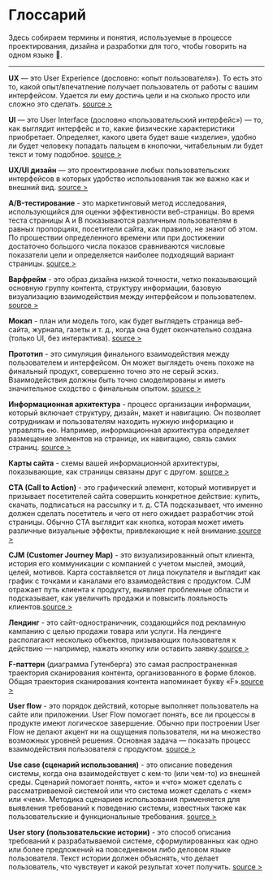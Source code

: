 # Глоссарий #


Здесь собираем термины и понятия, используемые в процессе проектирования, дизайна и разработки для того, чтобы говорить на одном языке :slightly_smiling_face:.
***

**UX** — это User Experience (дословно: «опыт пользователя»). То есть это то, какой опыт/впечатление получает пользователь от работы с вашим интерфейсом. Удается ли ему достичь цели и на сколько просто или сложно это сделать. [source >](https://habr.com/ru/post/321312/)

**UI** — это User Interface (дословно «пользовательский интерфейс») — то, как выглядит интерфейс и то, какие физические характеристики приобретает. Определяет, какого цвета будет ваше «изделие», удобно ли будет человеку попадать пальцем в кнопочки, читабельным ли будет текст и тому подобное. [source >](https://habr.com/ru/post/321312/)

**UX/UI дизайн** — это проектирование любых пользовательских интерфейсов в которых удобство использования так же важно как и внешний вид. [source >](https://habr.com/ru/post/321312/)

**A/B-тестирование** - это маркетинговый метод исследования, использующийся для оценки эффективности веб-страницы. Во время теста страницы А и В показываются различным пользователям в равных пропорциях, посетители сайта, как правило, не знают об этом. По прошествии определенного времени или при достижении достаточно большого числа показов сравниваются числовые показатели цели и определяется наиболее подходящий вариант страницы. [source >](https://molinos.ru/about/blog/slovar-ux-terminov)

**Варфрейм** - это образ дизайна низкой точности, четко показывающий основную группу контента, структуру информации, базовую визуализацию взаимодействия между интерфейсом и пользователем. [source >](https://molinos.ru/about/blog/slovar-ux-terminov)

**Мокап** - план или модель того, как будет выглядеть страница веб-сайта, журнала, газеты и т. д., когда она будет окончательно создана (только UI, без интерактива). [source >](https://molinos.ru/about/blog/slovar-ux-terminov)

**Прототип** - это симуляция финального взаимодействия между пользователем и интерфейсом. Он может выглядеть очень похоже на финальный продукт, совершенно точно это не серый эскиз. Взаимодействия должны быть точно смоделированы и иметь значительное сходство с финальным опытом. [source >](https://molinos.ru/about/blog/slovar-ux-terminov)

**Информационная архитектура** - процесс организации информации, который включает структуру, дизайн, макет и навигацию. Он позволяет сотрудникам и пользователям находить нужную информацию и управлять ею. Например, информационная архитектура определяет размещение элементов на странице, их навигацию, связь самих страниц. [source >](https://molinos.ru/about/blog/slovar-ux-terminov)

**Карты сайта** - схемы вашей информационной архитектуры, показывающие, как страницы связаны друг с другом. [source >](https://molinos.ru/about/blog/slovar-ux-terminov)

**CTA (Call to Action)** - это графический элемент, который мотивирует и призывает посетителей сайта совершить конкретное действие: купить, скачать, подписаться на рассылку и т. д. СТА подсказывает, что именно должен сделать посетитель и чего от него ожидает разработчик этой страницы. Обычно CTA выглядит как кнопка, которая может иметь различные визуальные эффекты, привлекающие к ней внимание.[source >](https://molinos.ru/about/blog/slovar-ux-terminov)

**CJM (Customer Journey Map)** - это визуализированный опыт клиента, история его коммуникации с компанией с учетом мыслей, эмоций, целей, мотивов. Карта составляется от лица покупателя и выглядит как график с точками и каналами его взаимодействия с продуктом. CJM отражает путь клиента к продукту, выявляет проблемные области и подсказывает, как увеличить продажи и повысить лояльность клиентов.[source >](https://molinos.ru/about/blog/slovar-ux-terminov)

**Лендинг** - это сайт-одностраничник, создающийся под рекламную кампанию с целью продажи товара или услуги. На лендинге располагают несколько объектов, призывающих пользователя к действию — например, нажать кнопку или оставить заявку.[source >](https://molinos.ru/about/blog/slovar-ux-terminov)


**F-паттерн** (диаграмма Гутенберга) это самая распространенная траектория сканирования контента, организованного в форме блоков. Общая траектория сканирования контента напоминает букву «F».[source >](https://molinos.ru/about/blog/slovar-ux-terminov)

**User flow** - это порядок действий, которые выполняет пользователь на сайте или приложении. User Flow помогает понять, все ли процессы в продукте имеют логическое завершение. Обычно при построении User Flow не делают акцент ни на ощущения пользователя, ни на множество возможных уровней решения. Основная задача — показать процесс взаимодействия пользователя с продуктом. [source >](https://molinos.ru/about/blog/slovar-ux-terminov)

**Use case (сценарий использования)** - это описание поведения системы, когда она взаимодействует с кем-то (или чем-то) из внешней среды. Сценарий помогает понять, «кто» и «что» может сделать с рассматриваемой системой или что система может сделать с «кем» или «чем». Методика сценариев использования применяется для выявления требований к поведению системы, известных также как пользовательские и функциональные требования. [source >](https://molinos.ru/about/blog/slovar-ux-terminov)

**User story (пользовательские истории)** - это способ описания требований к разрабатываемой системе, сформулированных как одно или более предложений на повседневном либо деловом языке пользователя. Текст истории должен объяснять, что делает пользователь, что чувствует и какой результат хочет получить. [source >](https://molinos.ru/about/blog/slovar-ux-terminov)

